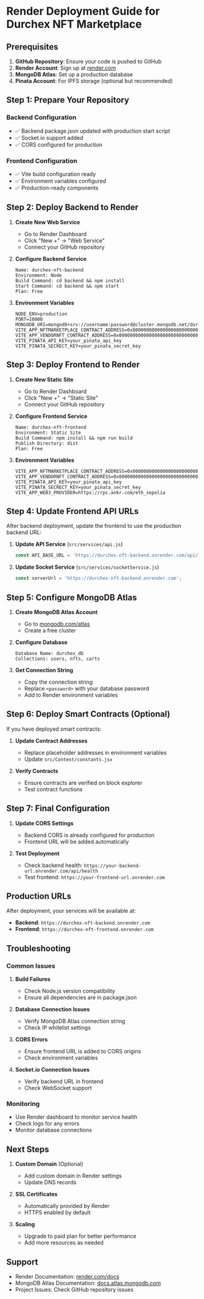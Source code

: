 # Render Deployment Guide for Durchex NFT Marketplace

## Prerequisites

1. **GitHub Repository**: Ensure your code is pushed to GitHub
2. **Render Account**: Sign up at [render.com](https://render.com)
3. **MongoDB Atlas**: Set up a production database
4. **Pinata Account**: For IPFS storage (optional but recommended)

## Step 1: Prepare Your Repository

### Backend Configuration
- ✅ Backend package.json updated with production start script
- ✅ Socket.io support added
- ✅ CORS configured for production

### Frontend Configuration
- ✅ Vite build configuration ready
- ✅ Environment variables configured
- ✅ Production-ready components

## Step 2: Deploy Backend to Render

1. **Create New Web Service**
   - Go to Render Dashboard
   - Click "New +" → "Web Service"
   - Connect your GitHub repository

2. **Configure Backend Service**
   ```
   Name: durchex-nft-backend
   Environment: Node
   Build Command: cd backend && npm install
   Start Command: cd backend && npm start
   Plan: Free
   ```

3. **Environment Variables**
   ```
   NODE_ENV=production
   PORT=10000
   MONGODB_URI=mongodb+srv://username:password@cluster.mongodb.net/durchex_db
   VITE_APP_NFTMARKETPLACE_CONTRACT_ADDRESS=0x0000000000000000000000000000000000000000
   VITE_APP_VENDORNFT_CONTRACT_ADDRESS=0x0000000000000000000000000000000000000000
   VITE_PINATA_API_KEY=your_pinata_api_key
   VITE_PINATA_SECRECT_KEY=your_pinata_secret_key
   ```

## Step 3: Deploy Frontend to Render

1. **Create New Static Site**
   - Go to Render Dashboard
   - Click "New +" → "Static Site"
   - Connect your GitHub repository

2. **Configure Frontend Service**
   ```
   Name: durchex-nft-frontend
   Environment: Static Site
   Build Command: npm install && npm run build
   Publish Directory: dist
   Plan: Free
   ```

3. **Environment Variables**
   ```
   VITE_APP_NFTMARKETPLACE_CONTRACT_ADDRESS=0x0000000000000000000000000000000000000000
   VITE_APP_VENDORNFT_CONTRACT_ADDRESS=0x0000000000000000000000000000000000000000
   VITE_PINATA_API_KEY=your_pinata_api_key
   VITE_PINATA_SECRECT_KEY=your_pinata_secret_key
   VITE_APP_WEB3_PROVIDER=https://rpc.ankr.com/eth_sepolia
   ```

## Step 4: Update Frontend API URLs

After backend deployment, update the frontend to use the production backend URL:

1. **Update API Service** (`src/services/api.js`)
   ```javascript
   const API_BASE_URL = 'https://durchex-nft-backend.onrender.com/api/v1';
   ```

2. **Update Socket Service** (`src/services/socketService.js`)
   ```javascript
   const serverUrl = 'https://durchex-nft-backend.onrender.com';
   ```

## Step 5: Configure MongoDB Atlas

1. **Create MongoDB Atlas Account**
   - Go to [mongodb.com/atlas](https://mongodb.com/atlas)
   - Create a free cluster

2. **Configure Database**
   ```
   Database Name: durchex_db
   Collections: users, nfts, carts
   ```

3. **Get Connection String**
   - Copy the connection string
   - Replace `<password>` with your database password
   - Add to Render environment variables

## Step 6: Deploy Smart Contracts (Optional)

If you have deployed smart contracts:

1. **Update Contract Addresses**
   - Replace placeholder addresses in environment variables
   - Update `src/Context/constants.jsx`

2. **Verify Contracts**
   - Ensure contracts are verified on block explorer
   - Test contract functions

## Step 7: Final Configuration

1. **Update CORS Settings**
   - Backend CORS is already configured for production
   - Frontend URL will be added automatically

2. **Test Deployment**
   - Check backend health: `https://your-backend-url.onrender.com/api/health`
   - Test frontend: `https://your-frontend-url.onrender.com`

## Production URLs

After deployment, your services will be available at:
- **Backend**: `https://durchex-nft-backend.onrender.com`
- **Frontend**: `https://durchex-nft-frontend.onrender.com`

## Troubleshooting

### Common Issues

1. **Build Failures**
   - Check Node.js version compatibility
   - Ensure all dependencies are in package.json

2. **Database Connection Issues**
   - Verify MongoDB Atlas connection string
   - Check IP whitelist settings

3. **CORS Errors**
   - Ensure frontend URL is added to CORS origins
   - Check environment variables

4. **Socket.io Connection Issues**
   - Verify backend URL in frontend
   - Check WebSocket support

### Monitoring

- Use Render dashboard to monitor service health
- Check logs for any errors
- Monitor database connections

## Next Steps

1. **Custom Domain** (Optional)
   - Add custom domain in Render settings
   - Update DNS records

2. **SSL Certificates**
   - Automatically provided by Render
   - HTTPS enabled by default

3. **Scaling**
   - Upgrade to paid plan for better performance
   - Add more resources as needed

## Support

- Render Documentation: [render.com/docs](https://render.com/docs)
- MongoDB Atlas Documentation: [docs.atlas.mongodb.com](https://docs.atlas.mongodb.com)
- Project Issues: Check GitHub repository issues



